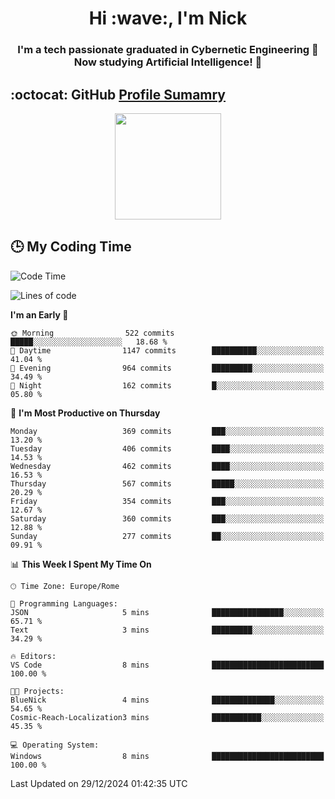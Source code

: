 <h1 align="center">Hi :wave:, I'm Nick</h1>

<h3 align="center">I'm a tech passionate graduated in Cybernetic Engineering 🤖<br>
Now studying Artificial Intelligence! 🧠</h3>


## :octocat: GitHub <a href="https://github.com/vn7n24fzkq/github-profile-summary-cards">Profile Sumamry</a>

<p align="center">
   <img style="height:170px;display:inline-block"  src="http://github-profile-summary-cards.vercel.app/api/cards/profile-details?username=CodeClimberNT&theme=github_dark" />
<!--    <img style="height:170px;display:inline-block"  src="http://github-profile-summary-cards.vercel.app/api/cards/repos-per-language?username=CodeClimberNT&theme=github_dark&exclude=" /> -->
</p>

 ## :clock3: My Coding Time 
 
<!--START_SECTION:waka-->
![Code Time](http://img.shields.io/badge/Code%20Time-389%20hrs%204%20mins-blue)

![Lines of code](https://img.shields.io/badge/From%20Hello%20World%20I%27ve%20Written-3.8%20million%20lines%20of%20code-blue)

**I'm an Early 🐤** 

```text
🌞 Morning                522 commits         █████░░░░░░░░░░░░░░░░░░░░   18.68 % 
🌆 Daytime                1147 commits        ██████████░░░░░░░░░░░░░░░   41.04 % 
🌃 Evening                964 commits         █████████░░░░░░░░░░░░░░░░   34.49 % 
🌙 Night                  162 commits         █░░░░░░░░░░░░░░░░░░░░░░░░   05.80 % 
```
📅 **I'm Most Productive on Thursday** 

```text
Monday                   369 commits         ███░░░░░░░░░░░░░░░░░░░░░░   13.20 % 
Tuesday                  406 commits         ████░░░░░░░░░░░░░░░░░░░░░   14.53 % 
Wednesday                462 commits         ████░░░░░░░░░░░░░░░░░░░░░   16.53 % 
Thursday                 567 commits         █████░░░░░░░░░░░░░░░░░░░░   20.29 % 
Friday                   354 commits         ███░░░░░░░░░░░░░░░░░░░░░░   12.67 % 
Saturday                 360 commits         ███░░░░░░░░░░░░░░░░░░░░░░   12.88 % 
Sunday                   277 commits         ██░░░░░░░░░░░░░░░░░░░░░░░   09.91 % 
```


📊 **This Week I Spent My Time On** 

```text
🕑︎ Time Zone: Europe/Rome

💬 Programming Languages: 
JSON                     5 mins              ████████████████░░░░░░░░░   65.71 % 
Text                     3 mins              █████████░░░░░░░░░░░░░░░░   34.29 % 

🔥 Editors: 
VS Code                  8 mins              █████████████████████████   100.00 % 

🐱‍💻 Projects: 
BlueNick                 4 mins              ██████████████░░░░░░░░░░░   54.65 % 
Cosmic-Reach-Localization3 mins              ███████████░░░░░░░░░░░░░░   45.35 % 

💻 Operating System: 
Windows                  8 mins              █████████████████████████   100.00 % 
```


 Last Updated on 29/12/2024 01:42:35 UTC
<!--END_SECTION:waka-->

